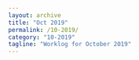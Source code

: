 ```yaml
---
layout: archive
title: "Oct 2019"
permalink: /10-2019/
category: "10-2019"
tagline: "Worklog for October 2019"
---
```


